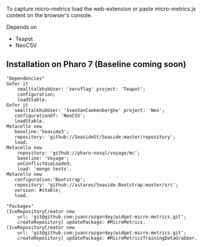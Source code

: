 To capture micro-metrics load the web-extension or paste micro-metrics.js content on the browser's console.

Depends on 
* Teapot
* NeoCSV

## Installation on Pharo 7 (Baseline coming soon)
```smalltalk
"Dependencies"
Gofer it
    smalltalkhubUser: 'zeroflag' project: 'Teapot';
    configuration;
    loadStable.
Gofer it
   smalltalkhubUser: 'SvenVanCaekenberghe' project: 'Neo';
   configurationOf: 'NeoCSV';
   loadStable.
Metacello new
   baseline:'Seaside3';
   repository: 'github://SeasideSt/Seaside:master/repository';
   load.
Metacello new 
	repository: 'github://pharo-nosql/voyage/mc';
	baseline: 'Voyage';
	onConflictUseLoaded;
	load: 'mongo tests'.
Metacello new
   configuration:'Bootstrap';
   repository: 'github://astares/Seaside-Bootstrap:master/src';
   version: #stable;
   load.

"Packages"
(IceRepositoryCreator new
  	url: 'git@github.com:juancruzgardey/widget-micro-metrics.git';
  	createRepository) updatePackage: #MicroMetrics.
(IceRepositoryCreator new
  	url: 'git@github.com:juancruzgardey/widget-micro-metrics.git';
  	createRepository) updatePackage: #MicroMetricsTrainingDataGrabber.
```
